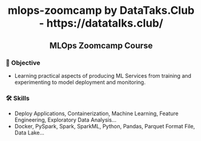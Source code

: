 <h1 align="center"> mlops-zoomcamp by DataTaks.Club - https://datatalks.club/ </h1>
<h2 align="center"> MLOps Zoomcamp Course </h2>

### 🔭 Objective
- Learning practical aspects of producing ML Services from training and experimenting to model deployment and monitoring.

### 🛠 Skills
- Deploy Applications, Containerization, Machine Learning, Feature Engineering, Exploratory Data Analysis...
- Docker, PySpark, Spark, SparkML, Python, Pandas, Parquet Format File, Data Lake...
